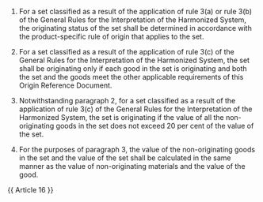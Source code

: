 1.	For a set classified as a result of the application of rule 3(a) or rule 3(b) of the General Rules for the Interpretation of the Harmonized System, the originating status of the set shall be determined in accordance with the product-specific rule of origin that applies to the set.

2.	For a set classified as a result of the application of rule 3(c) of the General Rules for the Interpretation of the Harmonized System, the set shall be originating only if each good in the set is originating and both the set and the goods meet the other applicable requirements of this Origin Reference Document.

3.	Notwithstanding paragraph 2, for a set classified as a result of the application of rule 3(c) of the General Rules for the Interpretation of the Harmonized System, the set is originating if the value of all the non-originating goods in the set does not exceed 20 per cent of the value of the set.

4.	For the purposes of paragraph 3, the value of the non-originating goods in the set and the value of the set shall be calculated in the same manner as the value of non-originating materials and the value of the good.

{{ Article 16 }}
